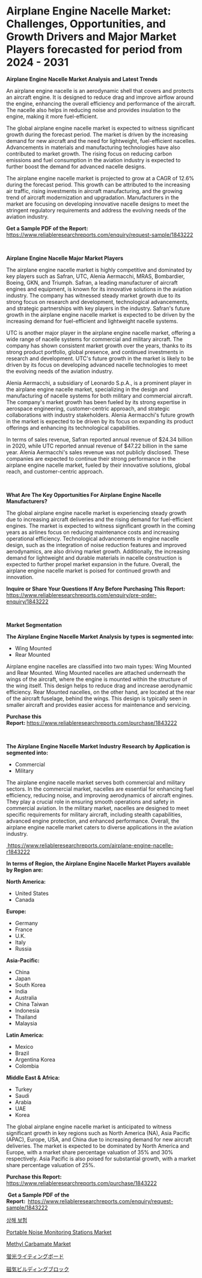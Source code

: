 <p><h1>Airplane Engine Nacelle Market: Challenges, Opportunities, and Growth Drivers and Major Market Players forecasted for period from 2024 - 2031</h1></p><p><strong>Airplane Engine Nacelle Market Analysis and Latest Trends</strong></p>
<p><p>An airplane engine nacelle is an aerodynamic shell that covers and protects an aircraft engine. It is designed to reduce drag and improve airflow around the engine, enhancing the overall efficiency and performance of the aircraft. The nacelle also helps in reducing noise and provides insulation to the engine, making it more fuel-efficient.</p><p>The global airplane engine nacelle market is expected to witness significant growth during the forecast period. The market is driven by the increasing demand for new aircraft and the need for lightweight, fuel-efficient nacelles. Advancements in materials and manufacturing technologies have also contributed to market growth. The rising focus on reducing carbon emissions and fuel consumption in the aviation industry is expected to further boost the demand for advanced nacelle designs.</p><p>The airplane engine nacelle market is projected to grow at a CAGR of 12.6% during the forecast period. This growth can be attributed to the increasing air traffic, rising investments in aircraft manufacturing, and the growing trend of aircraft modernization and upgradation. Manufacturers in the market are focusing on developing innovative nacelle designs to meet the stringent regulatory requirements and address the evolving needs of the aviation industry.</p></p>
<p><strong>Get a Sample PDF of the Report:&nbsp;</strong> <a href="https://www.reliableresearchreports.com/enquiry/request-sample/1843222">https://www.reliableresearchreports.com/enquiry/request-sample/1843222</a></p>
<p>&nbsp;</p>
<p><strong>Airplane Engine Nacelle Major Market Players</strong></p>
<p><p>The airplane engine nacelle market is highly competitive and dominated by key players such as Safran, UTC, Alenia Aermacchi, MRAS, Bombardier, Boeing, GKN, and Triumph. Safran, a leading manufacturer of aircraft engines and equipment, is known for its innovative solutions in the aviation industry. The company has witnessed steady market growth due to its strong focus on research and development, technological advancements, and strategic partnerships with key players in the industry. Safran's future growth in the airplane engine nacelle market is expected to be driven by the increasing demand for fuel-efficient and lightweight nacelle systems.</p><p>UTC is another major player in the airplane engine nacelle market, offering a wide range of nacelle systems for commercial and military aircraft. The company has shown consistent market growth over the years, thanks to its strong product portfolio, global presence, and continued investments in research and development. UTC's future growth in the market is likely to be driven by its focus on developing advanced nacelle technologies to meet the evolving needs of the aviation industry.</p><p>Alenia Aermacchi, a subsidiary of Leonardo S.p.A., is a prominent player in the airplane engine nacelle market, specializing in the design and manufacturing of nacelle systems for both military and commercial aircraft. The company's market growth has been fueled by its strong expertise in aerospace engineering, customer-centric approach, and strategic collaborations with industry stakeholders. Alenia Aermacchi's future growth in the market is expected to be driven by its focus on expanding its product offerings and enhancing its technological capabilities.</p><p>In terms of sales revenue, Safran reported annual revenue of $24.34 billion in 2020, while UTC reported annual revenue of $47.22 billion in the same year. Alenia Aermacchi's sales revenue was not publicly disclosed. These companies are expected to continue their strong performance in the airplane engine nacelle market, fueled by their innovative solutions, global reach, and customer-centric approach.</p></p>
<p>&nbsp;</p>
<p><strong>What Are The Key Opportunities For Airplane Engine Nacelle Manufacturers?</strong></p>
<p><p>The global airplane engine nacelle market is experiencing steady growth due to increasing aircraft deliveries and the rising demand for fuel-efficient engines. The market is expected to witness significant growth in the coming years as airlines focus on reducing maintenance costs and increasing operational efficiency. Technological advancements in engine nacelle design, such as the integration of noise reduction features and improved aerodynamics, are also driving market growth. Additionally, the increasing demand for lightweight and durable materials in nacelle construction is expected to further propel market expansion in the future. Overall, the airplane engine nacelle market is poised for continued growth and innovation.</p></p>
<p><strong>Inquire or Share Your Questions If Any Before Purchasing This Report:</strong> <a href="https://www.reliableresearchreports.com/enquiry/pre-order-enquiry/1843222">https://www.reliableresearchreports.com/enquiry/pre-order-enquiry/1843222</a></p>
<p>&nbsp;</p>
<p><strong>Market Segmentation</strong></p>
<p><strong>The Airplane Engine Nacelle Market Analysis by types is segmented into:</strong></p>
<p><ul><li>Wing Mounted</li><li>Rear Mounted</li></ul></p>
<p><p>Airplane engine nacelles are classified into two main types: Wing Mounted and Rear Mounted. Wing Mounted nacelles are attached underneath the wings of the aircraft, where the engine is mounted within the structure of the wing itself. This design helps to reduce drag and increase aerodynamic efficiency. Rear Mounted nacelles, on the other hand, are located at the rear of the aircraft fuselage, behind the wings. This design is typically seen in smaller aircraft and provides easier access for maintenance and servicing.</p></p>
<p><strong>Purchase this Report:&nbsp;</strong><a href="https://www.reliableresearchreports.com/purchase/1843222">https://www.reliableresearchreports.com/purchase/1843222</a></p>
<p>&nbsp;</p>
<p><strong>The Airplane Engine Nacelle Market Industry Research by Application is segmented into:</strong></p>
<p><ul><li>Commercial</li><li>Military</li></ul></p>
<p><p>The airplane engine nacelle market serves both commercial and military sectors. In the commercial market, nacelles are essential for enhancing fuel efficiency, reducing noise, and improving aerodynamics of aircraft engines. They play a crucial role in ensuring smooth operations and safety in commercial aviation. In the military market, nacelles are designed to meet specific requirements for military aircraft, including stealth capabilities, advanced engine protection, and enhanced performance. Overall, the airplane engine nacelle market caters to diverse applications in the aviation industry.</p></p>
<p><a href="https://www.reliableresearchreports.com/airplane-engine-nacelle-r1843222">&nbsp;https://www.reliableresearchreports.com/airplane-engine-nacelle-r1843222</a></p>
<p><strong>In terms of Region, the Airplane Engine Nacelle Market Players available by Region are:</strong></p>
<p>
    <p> <strong> North America: </strong>
        <ul>
            <li>United States</li>
            <li>Canada</li>
        </ul>
        </p> 
    <p> <strong> Europe: </strong>
        <ul>
            <li>Germany</li>
            <li>France</li>
            <li>U.K.</li>
            <li>Italy</li>
            <li>Russia</li>
        </ul>
        </p> 
    <p> <strong> Asia-Pacific: </strong>
        <ul>
            <li>China</li>
            <li>Japan</li>
            <li>South Korea</li>
            <li>India</li>
            <li>Australia</li>
            <li>China Taiwan</li>
            <li>Indonesia</li>
            <li>Thailand</li>
            <li>Malaysia</li>
        </ul>
        </p> 
    <p> <strong> Latin America: </strong>
        <ul>
            <li>Mexico</li>
            <li>Brazil</li>
            <li>Argentina Korea</li>
            <li>Colombia</li>
        </ul>
        </p> 
    <p> <strong> Middle East & Africa: </strong>
        <ul>
            <li>Turkey</li>
            <li>Saudi</li>
            <li>Arabia</li>
            <li>UAE</li>
            <li>Korea</li>
        </ul>
    </p>
    </p>
<p><p>The global airplane engine nacelle market is anticipated to witness significant growth in key regions such as North America (NA), Asia Pacific (APAC), Europe, USA, and China due to increasing demand for new aircraft deliveries. The market is expected to be dominated by North America and Europe, with a market share percentage valuation of 35% and 30% respectively. Asia Pacific is also poised for substantial growth, with a market share percentage valuation of 25%.</p></p>
<p><strong>Purchase this Report: </strong><a href="https://www.reliableresearchreports.com/purchase/1843222">https://www.reliableresearchreports.com/purchase/1843222</a></p>
<p>&nbsp;<strong>Get a Sample PDF of the Report:&nbsp;&nbsp;</strong><a href="https://www.reliableresearchreports.com/enquiry/request-sample/1843222">https://www.reliableresearchreports.com/enquiry/request-sample/1843222</a></p>
<p><strong></strong></p>
<p><p><a href="https://github.com/novabrown3/Market-Research-Report-List-1/blob/main/141999839291.md">상해 보험</a></p><p><a href="https://github.com/seekum/Market-Research-Report-List-2/blob/main/portable-noise-monitoring-stations-market.md">Portable Noise Monitoring Stations Market</a></p><p><a href="https://issuu.com/reportprime-2/docs/methyl-carbamate-market-size-2030.pptx">Methyl Carbamate Market</a></p><p><a href="https://github.com/bevdtkn4419963/Market-Research-Report-List-1/blob/main/753395542758.md">蛍光ライティングボード</a></p><p><a href="https://github.com/MosesSpinka1914/Market-Research-Report-List-1/blob/main/433630642759.md">磁気ビルディングブロック</a></p></p>